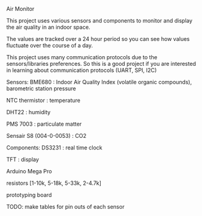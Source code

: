 Air Monitor


This project uses various sensors and components to monitor and display the air quality in an indoor space. 

The values are tracked over a 24 hour period so you can see how values fluctuate over the course of a day.

This project uses many communication protocols due to the sensors/libraries preferences. So this is a good project if you are interested in learning about communication protocols (UART, SPI, I2C)

Sensors:
BME680 : Indoor Air Quality Index (volatile organic compounds), barometric station pressure

NTC thermistor  :  temperature

DHT22 : humidity

PMS 7003 : particulate matter

Sensair S8 (004-0-0053) : CO2

Components:
DS3231 : real time clock

TFT : display

Arduino Mega Pro

resistors [1-10k, 5-18k, 5-33k, 2-4.7k]

prototyping board




TODO: make tables for pin outs of each sensor

